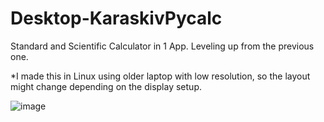 # Desktop-KaraskivPycalc
Standard and Scientific Calculator in 1 App. Leveling up from the previous one.

*I made this in Linux using older laptop with low resolution, so the layout might change depending on the display setup.

![image](https://user-images.githubusercontent.com/82354360/118839612-d62f0680-b8f0-11eb-9d3f-dcfd615b0674.png)
